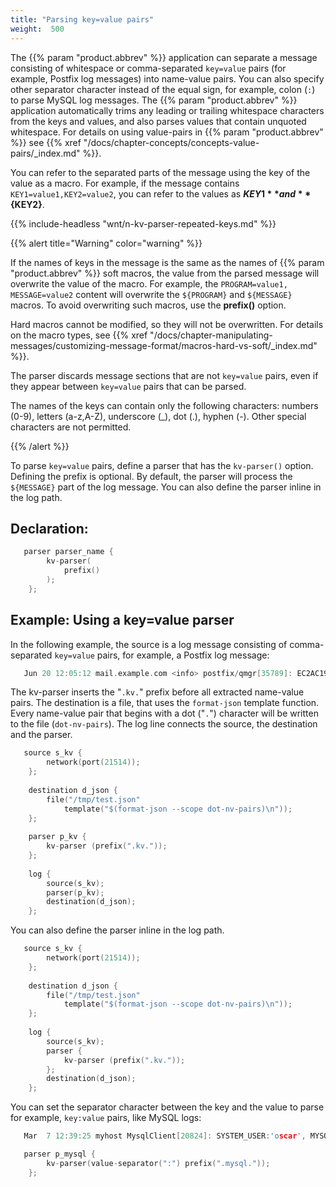 ```yaml
---
title: "Parsing key=value pairs"
weight:  500
---
```

<!-- DISCLAIMER: This file is based on the syslog-ng Open Source Edition documentation https://github.com/balabit/syslog-ng-ose-guides/commit/2f4a52ee61d1ea9ad27cb4f3168b95408fddfdf2 and is used under the terms of The syslog-ng Open Source Edition Documentation License. The file has been modified by Axoflow. -->

The {{% param "product.abbrev" %}} application can separate a message consisting of whitespace or comma-separated `key=value` pairs (for example, Postfix log messages) into name-value pairs. You can also specify other separator character instead of the equal sign, for example, colon (`:`) to parse MySQL log messages. The {{% param "product.abbrev" %}} application automatically trims any leading or trailing whitespace characters from the keys and values, and also parses values that contain unquoted whitespace. For details on using value-pairs in {{% param "product.abbrev" %}} see {{% xref "/docs/chapter-concepts/concepts-value-pairs/_index.md" %}}.

You can refer to the separated parts of the message using the key of the value as a macro. For example, if the message contains `KEY1=value1,KEY2=value2`, you can refer to the values as **${KEY1}** and **${KEY2}**.

{{% include-headless "wnt/n-kv-parser-repeated-keys.md" %}}

{{% alert title="Warning" color="warning" %}}

If the names of keys in the message is the same as the names of {{% param "product.abbrev" %}} soft macros, the value from the parsed message will overwrite the value of the macro. For example, the `PROGRAM=value1, MESSAGE=value2` content will overwrite the `${PROGRAM}` and `${MESSAGE}` macros. To avoid overwriting such macros, use the **prefix()** option.

Hard macros cannot be modified, so they will not be overwritten. For details on the macro types, see {{% xref "/docs/chapter-manipulating-messages/customizing-message-format/macros-hard-vs-soft/_index.md" %}}.

The parser discards message sections that are not `key=value` pairs, even if they appear between `key=value` pairs that can be parsed.

The names of the keys can contain only the following characters: numbers (0-9), letters (a-z,A-Z), underscore (_), dot (.), hyphen (-). Other special characters are not permitted.

{{% /alert %}}

To parse `key=value` pairs, define a parser that has the `kv-parser()` option. Defining the prefix is optional. By default, the parser will process the `${MESSAGE}` part of the log message. You can also define the parser inline in the log path.


## Declaration:

```c
   parser parser_name {
        kv-parser(
            prefix()
        );
    };

```



## Example: Using a key=value parser

In the following example, the source is a log message consisting of comma-separated `key=value` pairs, for example, a Postfix log message:

```c
   Jun 20 12:05:12 mail.example.com <info> postfix/qmgr[35789]: EC2AC1947DA: from=<me@example.com>, size=807, nrcpt=1 (queue active)

```

The kv-parser inserts the "`.kv.`" prefix before all extracted name-value pairs. The destination is a file, that uses the `format-json` template function. Every name-value pair that begins with a dot ("`.`") character will be written to the file (`dot-nv-pairs`). The log line connects the source, the destination and the parser.

```c
   source s_kv {
        network(port(21514));
    };
    
    destination d_json {
        file("/tmp/test.json"
            template("$(format-json --scope dot-nv-pairs)\n"));
    };
    
    parser p_kv {
        kv-parser (prefix(".kv."));
    };
    
    log {
        source(s_kv);
        parser(p_kv);
        destination(d_json);
    };

```

You can also define the parser inline in the log path.

```c
   source s_kv {
        network(port(21514));
    };
    
    destination d_json {
        file("/tmp/test.json"
            template("$(format-json --scope dot-nv-pairs)\n"));
    };
    
    log {
        source(s_kv);
        parser {
            kv-parser (prefix(".kv."));
        };
        destination(d_json);
    };

```

You can set the separator character between the key and the value to parse for example, `key:value` pairs, like MySQL logs:

```c
   Mar  7 12:39:25 myhost MysqlClient[20824]: SYSTEM_USER:'oscar', MYSQL_USER:'my_oscar', CONNECTION_ID:23, DB_SERVER:'127.0.0.1', DB:'--', QUERY:'USE test;'

```

```c
   parser p_mysql {
        kv-parser(value-separator(":") prefix(".mysql."));
    };

```

